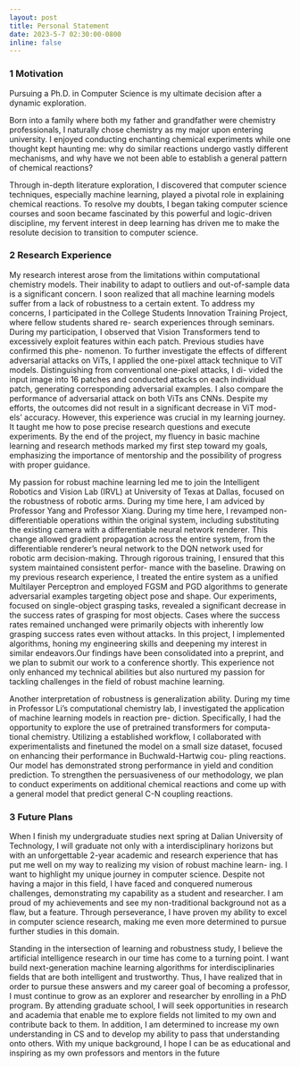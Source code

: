 ```yaml
---
layout: post
title: Personal Statement 
date: 2023-5-7 02:30:00-0800
inline: false
---
```


### 1 Motivation

Pursuing a Ph.D. in Computer Science is my ultimate decision after a dynamic exploration.

Born into a family where both my father and grandfather were chemistry professionals, I naturally chose chemistry as my major upon entering university. I enjoyed conducting enchanting chemical experiments while one thought kept haunting me: why do similar reactions undergo vastly different mechanisms, and why have we not been able to establish a general pattern of chemical reactions?

Through in-depth literature exploration, I discovered that computer science techniques, especially machine learning, played a pivotal role in explaining chemical reactions. To resolve my doubts, I began taking computer science courses and soon became fascinated by this powerful and logic-driven discipline, my fervent interest in deep learning has driven me to make the resolute decision to transition to computer science.

### 2 Research Experience

My research interest arose from the limitations within computational chemistry models. Their inability to adapt to outliers and out-of-sample data is a significant concern. I soon realized that all machine learning models suffer from a lack of robustness to a certain extent. To address my concerns, I participated in the College Students Innovation Training Project, where fellow students shared re- search experiences through seminars. During my participation, I observed that Vision Transformers tend to excessively exploit features within each patch. Previous studies have confirmed this phe- nomenon. To further investigate the effects of different adversarial attacks on ViTs, I applied the one-pixel attack technique to ViT models. Distinguishing from conventional one-pixel attacks, I di- vided the input image into 16 patches and conducted attacks on each individual patch, generating corresponding adversarial examples. I also compare the performance of adversarial attack on both ViTs ans CNNs. Despite my efforts, the outcomes did not result in a significant decrease in ViT mod- els’ accuracy. However, this experience was crucial in my learning journey. It taught me how to pose precise research questions and execute experiments. By the end of the project, my fluency in basic machine learning and research methods marked my first step toward my goals, emphasizing the importance of mentorship and the possibility of progress with proper guidance.

My passion for robust machine learning led me to join the Intelligent Robotics and Vision Lab (IRVL) at University of Texas at Dallas, focused on the robustness of robotic arms. During my time here, I am adviced by Professor Yang and Professor Xiang. During my time here, I revamped non- differentiable operations within the original system, including substituting the existing camera with a differentiable neural network renderer. This change allowed gradient propagation across the entire system, from the differentiable renderer’s neural network to the DQN network used for robotic arm decision-making. Through rigorous training, I ensured that this system maintained consistent perfor- mance with the baseline. Drawing on my previous research experience, I treated the entire system as a unified Multilayer Perceptron and employed FGSM and PGD algorithms to generate adversarial examples targeting object pose and shape. Our experiments, focused on single-object grasping tasks, revealed a significant decrease in the success rates of grasping for most objects. Cases where the success rates remained unchanged were primarily objects with inherently low grasping success rates even without attacks. In this project, I implemented algorithms, honing my engineering skills and deepening my interest in similar endeavors.Our findings have been consolidated into a preprint, and we plan to submit our work to a conference shortly. This experience not only enhanced my technical abilities but also nurtured my passion for tackling challenges in the field of robust machine learning.

Another interpretation of robustness is generalization ability. During my time in Professor Li’s computational chemistry lab, I investigated the application of machine learning models in reaction pre- diction. Specifically, I had the opportunity to explore the use of pretrained transformers for computa- tional chemistry. Utilizing a established workflow, I collaborated with experimentalists and finetuned the model on a small size dataset, focused on enhancing their performance in Buchwald-Hartwig cou- pling reactions. Our model has demonstrated strong performance in yield and condition prediction. To strengthen the persuasiveness of our methodology, we plan to conduct experiments on additional chemical reactions and come up with a general model that predict general C-N coupling reactions.


### 3 Future Plans

When I finish my undergraduate studies next spring at Dalian University of Technology, I will graduate not only with a interdisciplinary horizons but with an unforgettable 2-year academic and research experience that has put me well on my way to realizing my vision of robust machine learn- ing. I want to highlight my unique journey in computer science. Despite not having a major in this field, I have faced and conquered numerous challenges, demonstrating my capability as a student and researcher. I am proud of my achievements and see my non-traditional background not as a flaw, but a feature. Through perseverance, I have proven my ability to excel in computer science research, making me even more determined to pursue further studies in this domain.

Standing in the intersection of learning and robustness study, I believe the artificial intelligence research in our time has come to a turning point. I want build next-generation machine learning algorithms for interdisciplinaries fields that are both intelligent and trustworthy. Thus, I have realized that in order to pursue these answers and my career goal of becoming a professor, I must continue to grow as an explorer and researcher by enrolling in a PhD program. By attending graduate school, I will seek opportunities in research and academia that enable me to explore fields not limited to my own and contribute back to them. In addition, I am determined to increase my own understanding in CS and to develop my ability to pass that understanding onto others. With my unique background, I hope I can be as educational and inspiring as my own professors and mentors in the future